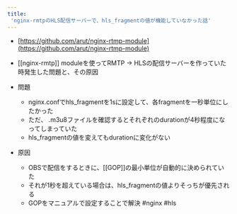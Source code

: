 ```yaml
---
title:
 'nginx-rmtpのHLS配信サーバーで、hls_fragmentの値が機能していなかった話'
---
```


- [https://github.com/arut/nginx-rtmp-module](https://github.com/arut/nginx-rtmp-module)
- [[nginx-rmtp]] moduleを使ってRMTP -> HLSの配信サーバーを作っていた時発生した問題と、その原因

- 問題
    - nginx.confでhls_fragmentを1sに設定して、各fragmentを一秒単位にしたかった
    - ただ、 .m3u8ファイルを確認するとそれぞれのdurationが4秒程度になってしまっていた
    - hls_fragmentの値を変えてもdurationに変化がない
- 原因
    - OBSで配信をするときに、[[GOP]]の最小単位が自動的に決められていた
    - それが1秒を超えている場合は、hls_fragmentの値よりそっちが優先される
    - GOPをマニュアルで設定することで解決
#nginx #hls
